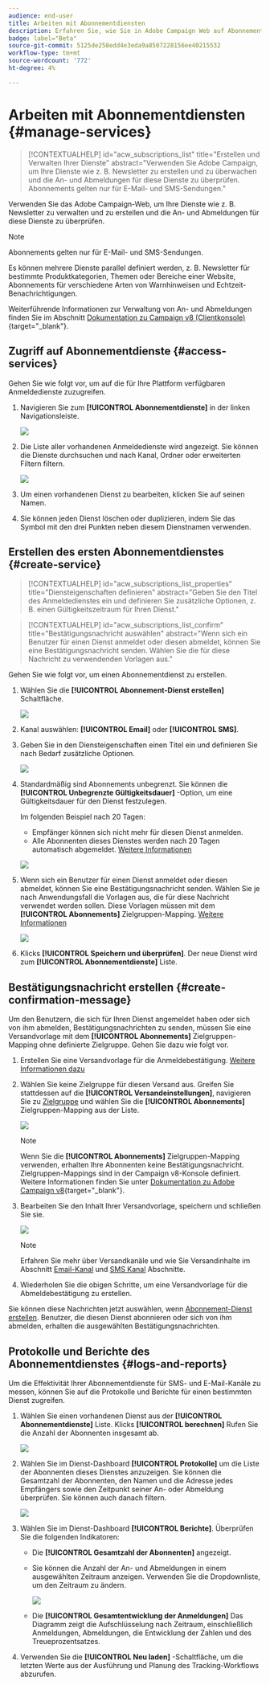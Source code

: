 ```yaml
---
audience: end-user
title: Arbeiten mit Abonnementdiensten
description: Erfahren Sie, wie Sie in Adobe Campaign Web auf Abonnementdienste zugreifen, diese erstellen und verwalten können.
badge: label="Beta"
source-git-commit: 5125de258edd4e3eda9a8507228156ee40215532
workflow-type: tm+mt
source-wordcount: '772'
ht-degree: 4%

---
```



# Arbeiten mit Abonnementdiensten {#manage-services}

>[!CONTEXTUALHELP]
>id="acw_subscriptions_list"
>title="Erstellen und Verwalten Ihrer Dienste"
>abstract="Verwenden Sie Adobe Campaign, um Ihre Dienste wie z. B. Newsletter zu erstellen und zu überwachen und die An- und Abmeldungen für diese Dienste zu überprüfen. Abonnements gelten nur für E-Mail- und SMS-Sendungen."

Verwenden Sie das Adobe Campaign-Web, um Ihre Dienste wie z. B. Newsletter zu verwalten und zu erstellen und die An- und Abmeldungen für diese Dienste zu überprüfen.

>[!NOTE]
>
>Abonnements gelten nur für E-Mail- und SMS-Sendungen.

Es können mehrere Dienste parallel definiert werden, z. B. Newsletter für bestimmte Produktkategorien, Themen oder Bereiche einer Website, Abonnements für verschiedene Arten von Warnhinweisen und Echtzeit-Benachrichtigungen.

Weiterführende Informationen zur Verwaltung von An- und Abmeldungen finden Sie im Abschnitt [Dokumentation zu Campaign v8 (Clientkonsole)](https://experienceleague.adobe.com/docs/campaign/campaign-v8/audience/subscriptions.html){target="_blank"}.

## Zugriff auf Abonnementdienste {#access-services}

Gehen Sie wie folgt vor, um auf die für Ihre Plattform verfügbaren Anmeldedienste zuzugreifen.

1. Navigieren Sie zum **[!UICONTROL Abonnementdienste]** in der linken Navigationsleiste.

   ![](assets/service-list.png)

1. Die Liste aller vorhandenen Anmeldedienste wird angezeigt. Sie können die Dienste durchsuchen und nach Kanal, Ordner oder erweiterten Filtern filtern.

   ![](assets/service-filters.png)

1. Um einen vorhandenen Dienst zu bearbeiten, klicken Sie auf seinen Namen.

1. Sie können jeden Dienst löschen oder duplizieren, indem Sie das Symbol mit den drei Punkten neben diesem Dienstnamen verwenden.<!--so all subscribers are unsuibscribed - need to mention?-->

## Erstellen des ersten Abonnementdienstes {#create-service}

>[!CONTEXTUALHELP]
>id="acw_subscriptions_list_properties"
>title="Diensteigenschaften definieren"
>abstract="Geben Sie den Titel des Anmeldedienstes ein und definieren Sie zusätzliche Optionen, z. B. einen Gültigkeitszeitraum für Ihren Dienst."

>[!CONTEXTUALHELP]
>id="acw_subscriptions_list_confirm"
>title="Bestätigungsnachricht auswählen"
>abstract="Wenn sich ein Benutzer für einen Dienst anmeldet oder diesen abmeldet, können Sie eine Bestätigungsnachricht senden. Wählen Sie die für diese Nachricht zu verwendenden Vorlagen aus."

Gehen Sie wie folgt vor, um einen Abonnementdienst zu erstellen.

1. Wählen Sie die **[!UICONTROL Abonnement-Dienst erstellen]** Schaltfläche.

   ![](assets/service-create-button.png)

1. Kanal auswählen: **[!UICONTROL Email]** oder **[!UICONTROL SMS]**.

1. Geben Sie in den Diensteigenschaften einen Titel ein und definieren Sie nach Bedarf zusätzliche Optionen.

   ![](assets/service-create-properties.png)

1. Standardmäßig sind Abonnements unbegrenzt. Sie können die **[!UICONTROL Unbegrenzte Gültigkeitsdauer]** -Option, um eine Gültigkeitsdauer für den Dienst festzulegen.

   Im folgenden Beispiel nach 20 Tagen:
   * Empfänger können sich nicht mehr für diesen Dienst anmelden.
   * Alle Abonnenten dieses Dienstes werden nach 20 Tagen automatisch abgemeldet. [Weitere Informationen](#automatic-unsubscription)

   ![](assets/service-create-validity-period.png)

1. Wenn sich ein Benutzer für einen Dienst anmeldet oder diesen abmeldet, können Sie eine Bestätigungsnachricht senden. Wählen Sie je nach Anwendungsfall die Vorlagen aus, die für diese Nachricht verwendet werden sollen. Diese Vorlagen müssen mit dem **[!UICONTROL Abonnements]** Zielgruppen-Mapping. [Weitere Informationen](#create-confirmation-message)

   ![](assets/service-create-confirmation-msg.png)

1. Klicks **[!UICONTROL Speichern und überprüfen]**. Der neue Dienst wird zum **[!UICONTROL Abonnementdienste]** Liste.

## Bestätigungsnachricht erstellen {#create-confirmation-message}

Um den Benutzern, die sich für Ihren Dienst angemeldet haben oder sich von ihm abmelden, Bestätigungsnachrichten zu senden, müssen Sie eine Versandvorlage mit dem **[!UICONTROL Abonnements]** Zielgruppen-Mapping ohne definierte Zielgruppe. Gehen Sie dazu wie folgt vor.

1. Erstellen Sie eine Versandvorlage für die Anmeldebestätigung. [Weitere Informationen dazu](../msg/delivery-template.md)

1. Wählen Sie keine Zielgruppe für diesen Versand aus. Greifen Sie stattdessen auf die **[!UICONTROL Versandeinstellungen]**, navigieren Sie zu [Zielgruppe](../advanced-settings/delivery-settings.md#audience) und wählen Sie die **[!UICONTROL Abonnements]** Zielgruppen-Mapping aus der Liste.

   ![](assets/service-confirmation-template-mapping.png)

   >[!NOTE]
   >
   >Wenn Sie die  **[!UICONTROL Abonnements]** Zielgruppen-Mapping verwenden, erhalten Ihre Abonnenten keine Bestätigungsnachricht. Zielgruppen-Mappings sind in der Campaign v8-Konsole definiert. Weitere Informationen finden Sie unter [Dokumentation zu Adobe Campaign v8](https://experienceleague.adobe.com/docs/campaign/campaign-v8/audience/add-profiles/target-mappings.html?lang=de){target="_blank"}.

1. Bearbeiten Sie den Inhalt Ihrer Versandvorlage, speichern und schließen Sie sie.

   ![](assets/service-confirmation-template.png)

   >[!NOTE]
   >
   >Erfahren Sie mehr über Versandkanäle und wie Sie Versandinhalte im Abschnitt [Email-Kanal](../email/create-email.md) und [SMS Kanal](../sms/create-sms.md) Abschnitte.

1. Wiederholen Sie die obigen Schritte, um eine Versandvorlage für die Abmeldebestätigung zu erstellen.

Sie können diese Nachrichten jetzt auswählen, wenn [Abonnement-Dienst erstellen](#create-service). Benutzer, die diesen Dienst abonnieren oder sich von ihm abmelden, erhalten die ausgewählten Bestätigungsnachrichten.

## Protokolle und Berichte des Abonnementdienstes {#logs-and-reports}

Um die Effektivität Ihrer Abonnementdienste für SMS- und E-Mail-Kanäle zu messen, können Sie auf die Protokolle und Berichte für einen bestimmten Dienst zugreifen.

1. Wählen Sie einen vorhandenen Dienst aus der **[!UICONTROL Abonnementdienste]** Liste. Klicks **[!UICONTROL berechnen]** Rufen Sie die Anzahl der Abonnenten insgesamt ab.

   ![](assets/service-logs-reports-buttons.png)

1. Wählen Sie im Dienst-Dashboard **[!UICONTROL Protokolle]** um die Liste der Abonnenten dieses Dienstes anzuzeigen. Sie können die Gesamtzahl der Abonnenten, den Namen und die Adresse jedes Empfängers sowie den Zeitpunkt seiner An- oder Abmeldung überprüfen. Sie können auch danach filtern.

   ![](assets/service-logs.png)

1. Wählen Sie im Dienst-Dashboard **[!UICONTROL Berichte]**. Überprüfen Sie die folgenden Indikatoren:

   * Die **[!UICONTROL Gesamtzahl der Abonnenten]** angezeigt.

   * Sie können die Anzahl der An- und Abmeldungen in einem ausgewählten Zeitraum anzeigen. Verwenden Sie die Dropdownliste, um den Zeitraum zu ändern.

     ![](assets/service-reports.png)

   * Die **[!UICONTROL Gesamtentwicklung der Anmeldungen]** Das Diagramm zeigt die Aufschlüsselung nach Zeitraum, einschließlich Anmeldungen, Abmeldungen, die Entwicklung der Zahlen und des Treueprozentsatzes.<!--what is Registered?-->

1. Verwenden Sie die **[!UICONTROL Neu laden]** -Schaltfläche, um die letzten Werte aus der Ausführung und Planung des Tracking-Workflows abzurufen.








